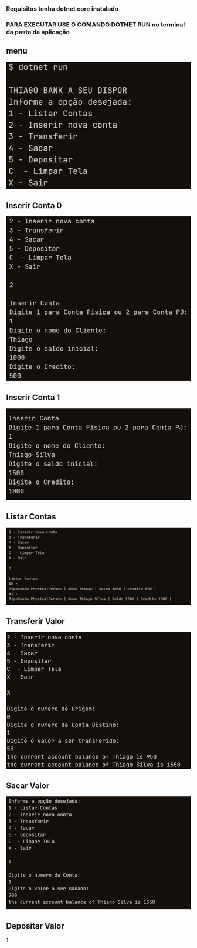 
### Requisitos tenha dotnet core instalado

### PARA EXECUTAR USE O COMANDO DOTNET RUN no terminal da pasta da aplicação

## menu

![](app1.JPG)

## Inserir Conta 0 

![](app2.JPG)

## Inserir Conta 1 

![](app3.JPG)

## Listar Contas 

![](app4.JPG)


## Transferir Valor

![](app5.JPG)

## Sacar Valor

![](app6.JPG)

## Depositar Valor

1[](app7.JPG)